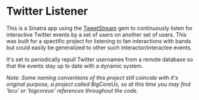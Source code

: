 # Twitter Listener

This is a Sinatra app using the [TweetStream](https://github.com/intridea/tweetstream) gem to continuously listen for interactive Twitter events by a set of users on another set of users.  This was built for a spectific project for listening to fan interactions with bands but could easily be generalized to other such interactor/interactee events.

It's set to periodically repull Twitter usernames from a remote database so that the events stay up to date with a dynamic system.

*Note: Some naming conventions of this project still coincide with it's original purpose, a project called BigCoreUs, so at this time you may find 'bcu' or 'bigcoreus' references throughout the code.*
